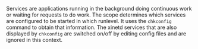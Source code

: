   Services are applications running in the background doing continuous work
  or waiting for requests to do work.
  The scope determines which services are configured to be started in which
  runlevel. It uses the `chkconfig` command to obtain that information.
  The xinetd services that are also displayed by `chkconfig` are switched
  on/off by editing config files and are ignored in this context.
